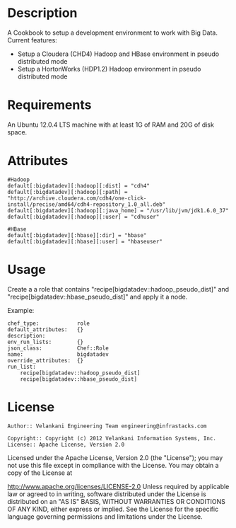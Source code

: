 Description
===========

A Cookbook to setup a development environment to work with Big Data. Current features:

* Setup a Cloudera (CHD4) Hadoop and HBase environment in pseudo distributed mode
* Setup a HortonWorks (HDP1.2) Hadoop environment in pseudo distributed mode

Requirements
============

An Ubuntu 12.0.4 LTS machine with at least 1G of RAM and 20G of disk space.

Attributes
==========

	#Hadoop
	default[:bigdatadev][:hadoop][:dist] = "cdh4"
	default[:bigdatadev][:hadoop][:path] = "http://archive.cloudera.com/cdh4/one-click-install/precise/amd64/cdh4-repository_1.0_all.deb"
	default[:bigdatadev][:hadoop][:java_home] = "/usr/lib/jvm/jdk1.6.0_37"
	default[:bigdatadev][:hadoop][:user] = "cdhuser"

	#HBase
	default[:bigdatadev][:hbase][:dir] = "hbase"
	default[:bigdatadev][:hbase][:user] = "hbaseuser"


Usage
=====

Create a a role that contains "recipe[bigdatadev::hadoop_pseudo_dist]" and "recipe[bigdatadev::hbase_pseudo_dist]" and apply it a node.

Example:

	chef_type:            role
	default_attributes:   {}
	description:          
	env_run_lists:        {}
	json_class:           Chef::Role
	name:                 bigdatadev
	override_attributes:  {}
	run_list:            
	    recipe[bigdatadev::hadoop_pseudo_dist]
	    recipe[bigdatadev::hbase_pseudo_dist]


License
========

	Author:: Velankani Engineering Team engineering@infrastacks.com

	Copyright:: Copyright (c) 2012 Velankani Information Systems, Inc.
	License:: Apache License, Version 2.0

Licensed under the Apache License, Version 2.0 (the "License"); you may not use this file except in compliance with the License. You may obtain a copy of the License at

http://www.apache.org/licenses/LICENSE-2.0 Unless required by applicable law or agreed to in writing, software distributed under the License is distributed on an "AS IS" BASIS, WITHOUT WARRANTIES OR CONDITIONS OF ANY KIND, either express or implied. See the License for the specific language governing permissions and limitations under the License.
